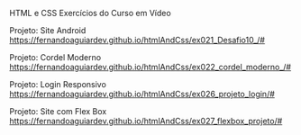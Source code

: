 HTML e CSS 
Exercícios do Curso em Vídeo
 
 
 Projeto: Site Android
 https://fernandoaguiardev.github.io/htmlAndCss/ex021_Desafio10_/#

 Projeto: Cordel Moderno
 https://fernandoaguiardev.github.io/htmlAndCss/ex022_cordel_moderno_/#
 
 Projeto: Login Responsivo
 https://fernandoaguiardev.github.io/htmlAndCss/ex026_projeto_login/#

 Projeto: Site com Flex Box
 https://fernandoaguiardev.github.io/htmlAndCss/ex027_flexbox_projeto/#
